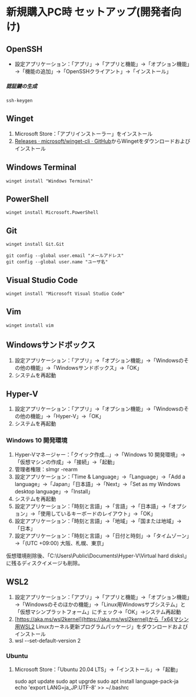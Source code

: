 # 新規購入PC時 セットアップ(開発者向け)

## OpenSSH

- 設定アプリケーション：「アプリ」→「アプリと機能」→「オプション機能」→「機能の追加」→「OpenSSHクライアント」→「インストール」

##### 認証鍵の生成

    ssh-keygen

## Winget

1. Microsoft Store：「アプリインストーラー」をインストール
2. [Releases · microsoft/winget-cli · GitHub](https://github.com/microsoft/winget-cli/releases)からWingetをダウンロードおよびインストール

## Windows Terminal

    winget install "Windows Terminal"

## PowerShell

    winget install Microsoft.PowerShell

## Git

    winget install Git.Git

    git config --global user.email "メールアドレス"
    git config --global user.name "ユーザ名"

## Visual Studio Code

    winget install "Microsoft Visual Studio Code"

## Vim

    winget install vim

## Windowsサンドボックス

1. 設定アプリケーション：「アプリ」→「オプション機能」→「Windowsのその他の機能」→「Windowsサンドボックス」→「OK」
2. システムを再起動

## Hyper-V

1. 設定アプリケーション：「アプリ」→「オプション機能」→「Windowsのその他の機能」→「Hyper-V」→「OK」
2. システムを再起動

### Windows 10 開発環境

1. Hyper-Vマネージャー：「クイック作成…」→「Windows 10 開発環境」→「仮想マシンの作成」→「接続」→「起動」
2. 管理者権限：slmgr -rearm
3. 設定アプリケーション：「Time & Language」→「Language」→「Add a language」→「Japan」「日本語」→「Next」→「Set as my Windows desktop language」→「Install」
4. システムを再起動
5. 設定アプリケーション：「時刻と言語」→「言語」→「日本語」→「オプション」→「使用しているキーボードのレイアウト」→「OK」
6. 設定アプリケーション：「時刻と言語」→「地域」→「国または地域」→「日本」
7. 設定アプリケーション：「時刻と言語」→「日付と時刻」→「タイムゾーン」→「(UTC +09:00) 大阪、札幌、東京」

仮想環境削除後、「C:\Users\Public\Documents\Hyper-V\Virtual hard disks\」に残るディスクイメージも削除。

## WSL2

1. 設定アプリケーション：「アプリ」→「アプリと機能」→「オプション機能」→「Windowsのそのほかの機能」→「Linux用Windowsサブシステム」と「仮想マシンプラットフォーム」にチェック→「OK」→システム再起動
2. [https://aka.ms/wsl2kernel](https://aka.ms/wsl2kernel)から「x64マシン用WSL2 Linuxカーネル更新プログラムパッケージ」をダウンロードおよびインストール
3. wsl --set-default-version 2

### Ubuntu

1. Microsoft Store：「Ubuntu 20.04 LTS」→「インストール」→「起動」

    sudo apt update
    sudo apt upgrde
    sudo apt install language-pack-ja
    echo 'export LANG=ja_JP.UTF-8' >> ~/.bashrc
